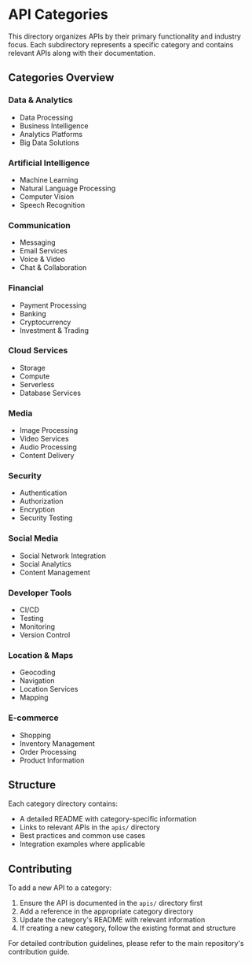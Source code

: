 # API Categories

This directory organizes APIs by their primary functionality and industry focus. Each subdirectory represents a specific category and contains relevant APIs along with their documentation.

## Categories Overview

### Data & Analytics
- Data Processing
- Business Intelligence
- Analytics Platforms
- Big Data Solutions

### Artificial Intelligence
- Machine Learning
- Natural Language Processing
- Computer Vision
- Speech Recognition

### Communication
- Messaging
- Email Services
- Voice & Video
- Chat & Collaboration

### Financial
- Payment Processing
- Banking
- Cryptocurrency
- Investment & Trading

### Cloud Services
- Storage
- Compute
- Serverless
- Database Services

### Media
- Image Processing
- Video Services
- Audio Processing
- Content Delivery

### Security
- Authentication
- Authorization
- Encryption
- Security Testing

### Social Media
- Social Network Integration
- Social Analytics
- Content Management

### Developer Tools
- CI/CD
- Testing
- Monitoring
- Version Control

### Location & Maps
- Geocoding
- Navigation
- Location Services
- Mapping

### E-commerce
- Shopping
- Inventory Management
- Order Processing
- Product Information

## Structure

Each category directory contains:
- A detailed README with category-specific information
- Links to relevant APIs in the `apis/` directory
- Best practices and common use cases
- Integration examples where applicable

## Contributing

To add a new API to a category:
1. Ensure the API is documented in the `apis/` directory first
2. Add a reference in the appropriate category directory
3. Update the category's README with relevant information
4. If creating a new category, follow the existing format and structure

For detailed contribution guidelines, please refer to the main repository's contribution guide.